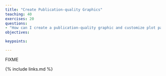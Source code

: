```yaml
---
title: "Create Publication-quality Graphics"
teaching: 40
exercises: 20
questions:
- "How can I create a publication-quality graphic and customize plot parameters?"
objectives:

keypoints:

---
```

FIXME

{% include links.md %}

